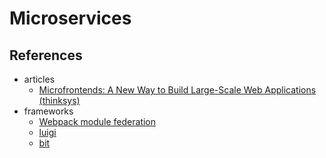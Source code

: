 # Microservices

## References

* articles
  * [Microfrontends: A New Way to Build Large-Scale Web Applications (thinksys)](https://www.thinksys.com/development/microfrontends/)
* frameworks
  * [Webpack module federation](https://webpack.js.org/concepts/module-federation/)
  * [luigi](https://luigi-project.io/)
  * [bit](https://bit.dev/blog/tags/micro-frontends/)
